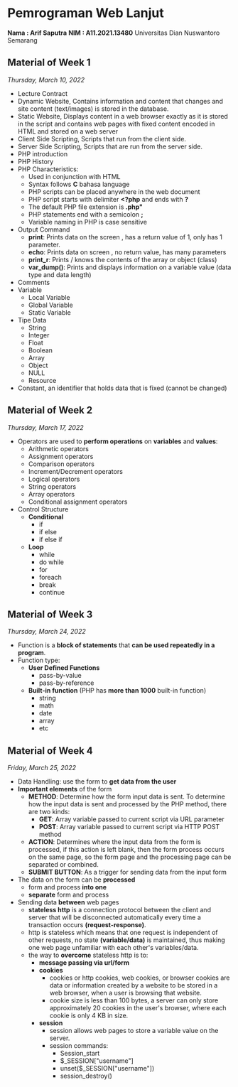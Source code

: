 # Pemrograman Web Lanjut

**Nama : Arif Saputra**
**NIM : A11.2021.13480**
Universitas Dian Nuswantoro Semarang

## Material of Week 1

_Thursday, March 10, 2022_

- Lecture Contract
- Dynamic Website, Contains information and content that changes and site content (text/images) is stored in the database.
- Static Website, Displays content in a web browser exactly as it is stored in the script and contains web pages with fixed content encoded in HTML and stored on a web server
- Client Side Scripting, Scripts that run from the client side.
- Server Side Scripting, Scripts that are run from the server side.
- PHP introduction
- PHP History
- PHP Characteristics:
  - Used in conjunction with HTML
  - Syntax follows <b>C</b> bahasa language
  - PHP scripts can be placed anywhere in the web document
  - PHP script starts with delimiter <b><?php</b> and ends with <b>?</b>
  - The default PHP file extension is <b>.php"</b>
  - PHP statements end with a semicolon <b>;</b>
  - Variable naming in PHP is case sensitive
- Output Command
  - <b>print</b>: Prints data on the screen , has a return value of 1, only has 1 parameter.
  - <b>echo</b>: Prints data on screen , no return value, has many parameters
  - <b>print_r</b>: Prints / knows the contents of the array or object (class)
  - <b>var_dump()</b>: Prints and displays information on a variable value (data type and data length)
- Comments
- Variable
  - Local Variable
  - Global Variable
  - Static Variable
- Tipe Data
  - String
  - Integer
  - Float
  - Boolean
  - Array
  - Object
  - NULL
  - Resource
- Constant, an identifier that holds data that is fixed (cannot be changed)

## Material of Week 2

_Thursday, March 17, 2022_

- Operators are used to <b>perform operations</b> on <b>variables</b> and <b>values</b>:
  - Arithmetic operators
  - Assignment operators
  - Comparison operators
  - Increment/Decrement operators
  - Logical operators
  - String operators
  - Array operators
  - Conditional assignment operators
- Control Structure
  - <b>Conditional</b>
    - if
    - if else
    - if else if
  - <b>Loop</b>
    - while
    - do while
    - for
    - foreach
    - break
    - continue

## Material of Week 3

_Thursday, March 24, 2022_

- Function is a <b>block of statements</b> that <b>can be used repeatedly in a program</b>.
- Function type:
  - <b>User Defined Functions</b>
    - pass-by-value
    - pass-by-reference
  - <b>Built-in function</b> (PHP has <b>more than 1000</b> built-in function)
    - string
    - math
    - date
    - array
    - etc

## Material of Week 4

_Friday, March 25, 2022_

- Data Handling: use the form to <b>get data from the user</b>
- <b>Important elements</b> of the form
  - <b>METHOD</b>: Determine how the form input data is sent. To determine how the input data is sent and processed by the PHP method, there are two kinds:
    - <b>GET</b>: Array variable passed to current script via URL parameter
    - <b>POST</b>: Array variable passed to current script via HTTP POST method
  - <b>ACTION</b>: Determines where the input data from the form is processed, if this action is left blank, then the form process occurs on the same page, so the form page and the processing page can be separated or combined.
  - <b>SUBMIT BUTTON</b>: As a trigger for sending data from the input form
- The data on the form can be <b>processed</b>
  - form and process <b>into one</b>
  - <b>separate</b> form and process
- Sending data <b>between</b> web pages
  - <b>stateless http</b> is a connection protocol between the client and server that will be disconnected automatically every time a transaction occurs <b>(request-response)</b>.
  - http is stateless which means that one request is independent of other requests, no state <b>(variable/data)</b> is maintained, thus making one web page unfamiliar with each other's variables/data.
  - the way to <b>overcome</b> stateless http is to:
    - <b>message passing via url/form</b>
    - <b>cookies</b>
      - cookies or http cookies, web cookies, or browser cookies are data or information created by a website to be stored in a web browser, when a user is browsing that website.
      - cookie size is less than 100 bytes, a server can only store approximately 20 cookies in the user's browser, where each cookie is only 4 KB in size.
    - <b>session</b>
      - session allows web pages to store a variable value on the server.
      - session commands:
        - Session_start
        - $\_SESSION["username"]
        - unset($\_SESSION["username"])
        - session_destroy()
